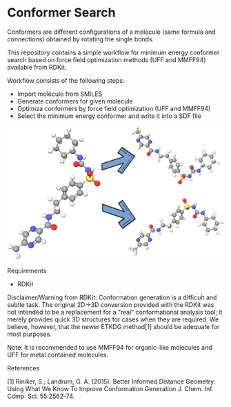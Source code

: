 # Conformer Search
Conformers are different configurations of a molecule (same formula and connections) obtained by rotating the single bonds. 

This repository contains a simple workflow for minimum energy conformer search based on force field optimization methods (UFF and MMFF94) available from RDKit.

Workflow consists of the following steps:

- Import molecule from SMILES
- Generate conformers for given molecule
- Optimiza conformers by force field optimization (UFF and MMFF94)
- Select the minimum energy conformer and write it into a SDF file

![alt text](https://raw.githubusercontent.com/mcsorkun/Conformer-Search/master/conformer-search.png)

Requirements
- RDKit

Disclaimer/Warning from RDKit: Conformation generation is a difficult and subtle task. The original 2D->3D conversion provided with the RDKit was not intended to be a replacement for a “real” conformational analysis tool; it merely provides quick 3D structures for cases when they are required. We believe, however, that the newer ETKDG method[1] should be adequate for most purposes.

Note: It is recommended to use MMFF94 for organic-like molecules and UFF for metal contained molecules.


References

[1] Riniker, S.; Landrum, G. A. (2015). Better Informed Distance Geometry: Using What We Know To Improve Conformation Generation J. Chem. Inf. Comp. Sci. 55:2562-74.

